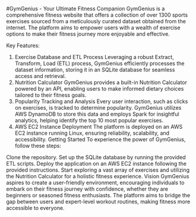 #GymGenius - Your Ultimate Fitness Companion
GymGenius is a comprehensive fitness website that offers a collection of over 1300 sports exercises sourced from a meticulously curated dataset obtained from the internet. The platform aims to empower users with a wealth of exercise options to make their fitness journey more enjoyable and effective.

Key Features:
1. Exercise Database and ETL Process
Leveraging a robust Extract, Transform, Load (ETL) process, GymGenius efficiently processes the dataset information, storing it in an SQLite database for seamless access and retrieval.
2. Nutrition Calculator
GymGenius provides a built-in Nutrition Calculator powered by an API, enabling users to make informed dietary choices tailored to their fitness goals.
3. Popularity Tracking and Analysis
Every user interaction, such as clicks on exercises, is tracked to determine popularity. GymGenius utilizes AWS DynamoDB to store this data and employs Spark for insightful analytics, helping identify the top 10 most popular exercises.
4. AWS EC2 Instance Deployment
The platform is deployed on an AWS EC2 instance running Linux, ensuring reliability, scalability, and accessibility.
Getting Started
To experience the power of GymGenius, follow these steps:

Clone the repository.
Set up the SQLite database by running the provided ETL scripts.
Deploy the application on an AWS EC2 instance following the provided instructions.
Start exploring a vast array of exercises and utilizing the Nutrition Calculator for a holistic fitness experience.
Vision
GymGenius aspires to create a user-friendly environment, encouraging individuals to embark on their fitness journey with confidence, whether they are beginners or seasoned fitness enthusiasts. The platform aims to bridge the gap between users and expert-level workout routines, making fitness more accessible to everyone.


